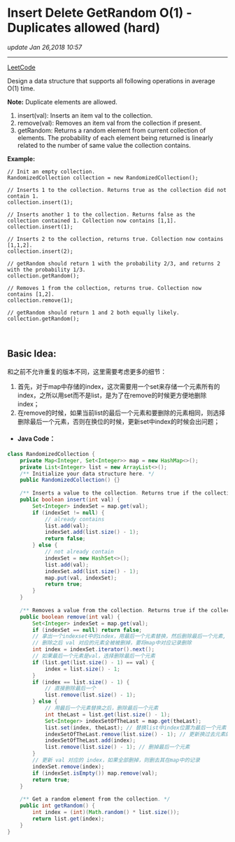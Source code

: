 # Insert Delete GetRandom O(1) - Duplicates allowed (hard)
_update Jan 26,2018  10:57_

---
[LeetCode](https://leetcode.com/problems/insert-delete-getrandom-o1-duplicates-allowed/description/)

Design a data structure that supports all following operations in average O(1) time.

**Note:** Duplicate elements are allowed.

1. insert(val): Inserts an item val to the collection.
2. remove(val): Removes an item val from the collection if present.
3. getRandom: Returns a random element from current collection of elements. The probability of each element being returned is linearly related to the number of same value the collection contains.

**Example:**

    // Init an empty collection.
    RandomizedCollection collection = new RandomizedCollection();
    
    // Inserts 1 to the collection. Returns true as the collection did not contain 1.
    collection.insert(1);
    
    // Inserts another 1 to the collection. Returns false as the collection contained 1. Collection now contains [1,1].
    collection.insert(1);
    
    // Inserts 2 to the collection, returns true. Collection now contains [1,1,2].
    collection.insert(2);
    
    // getRandom should return 1 with the probability 2/3, and returns 2 with the probability 1/3.
    collection.getRandom();
    
    // Removes 1 from the collection, returns true. Collection now contains [1,2].
    collection.remove(1);
    
    // getRandom should return 1 and 2 both equally likely.
    collection.getRandom();
    
<br>

## Basic Idea:
和之前不允许重复的版本不同，这里需要考虑更多的细节：

 1.  首先，对于map中存储的index，这次需要用一个set来存储一个元素所有的index，之所以用set而不是list，是为了在remove的时候更方便地删除index；
 2.  在remove的时候，如果当前list的最后一个元素和要删除的元素相同，则选择删除最后一个元素，否则在换位的时候，更新set中index的时候会出问题；
 
* #### Java Code：
```java
class RandomizedCollection {
    private Map<Integer, Set<Integer>> map = new HashMap<>();
    private List<Integer> list = new ArrayList<>();
    /** Initialize your data structure here. */
    public RandomizedCollection() {}
    
    /** Inserts a value to the collection. Returns true if the collection did not already contain the specified element. */
    public boolean insert(int val) {
        Set<Integer> indexSet = map.get(val);
        if (indexSet != null) {
            // already contains 
            list.add(val);
            indexSet.add(list.size() - 1);
            return false;
        } else {
            // not already contain
            indexSet = new HashSet<>();
            list.add(val);
            indexSet.add(list.size() - 1);
            map.put(val, indexSet);
            return true;
        }
    }
    
    /** Removes a value from the collection. Returns true if the collection contained the specified element. */
    public boolean remove(int val) {
        Set<Integer> indexSet = map.get(val);
        if (indexSet == null) return false;
        // 拿出一个indexset中的index，用最后一个元素替换，然后删除最后一个元素, 如果
        // 删除之后 val 对应的元素全被被删掉，要将map中对应记录删除
        int index = indexSet.iterator().next();
        // 如果最后一个元素是val，选择删除最后一个元素
        if (list.get(list.size() - 1) == val) {
            index = list.size() - 1;
        }
        if (index == list.size() - 1) {
            // 直接删除最后一个
            list.remove(list.size() - 1);
        } else {
            // 用最后一个元素替换之后，删除最后一个元素
            int theLast = list.get(list.size() - 1);
            Set<Integer> indexSetOfTheLast = map.get(theLast);
            list.set(index, theLast); // 替换list中index位置为最后一个元素
            indexSetOfTheLast.remove(list.size() - 1); // 更新换过去元素的index
            indexSetOfTheLast.add(index);
            list.remove(list.size() - 1); // 删掉最后一个元素
        }
        // 更新 val 对应的 index，如果全部删掉，则删去其在map中的记录
        indexSet.remove(index);
        if (indexSet.isEmpty()) map.remove(val);
        return true;
    }
    
    /** Get a random element from the collection. */
    public int getRandom() {
        int index = (int)(Math.random() * list.size());
        return list.get(index);
    }
}
```
    
    
    
    
    
    
    
    
    
    
    
    
    
    
    